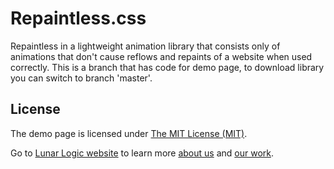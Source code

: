 # Repaintless.css

Repaintless in a lightweight animation library that consists only of animations that don't cause reflows and repaints of a website when used correctly. This is a branch that has code for demo page, to download library you can switch to branch 'master'.


## License

The demo page is licensed under [The MIT License (MIT)](http://choosealicense.com/licenses/mit/).

Go to [Lunar Logic website](http://www.lunarlogic.io/) to learn more [about us](http://www.lunarlogic.io/company) and [our work](http://www.lunarlogic.io/portfolio).

